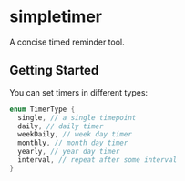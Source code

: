 # simpletimer

A concise timed reminder tool.

## Getting Started

You can set timers in different types:

```dart
enum TimerType {
  single, // a single timepoint
  daily, // daily timer
  weekDaily, // week day timer
  monthly, // month day timer
  yearly, // year day timer
  interval, // repeat after some interval
}
```
